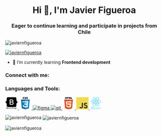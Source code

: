 <h1 align="center">Hi 👋, I'm Javier Figueroa</h1>
<h3 align="center">Eager to continue learning and participate in projects from Chile</h3>

<p align="left"> <img src="https://komarev.com/ghpvc/?username=javiernfigueroa&label=Profile%20views&color=0e75b6&style=flat" alt="javiernfigueroa" /> </p>

<p align="left"> <a href="https://github.com/ryo-ma/github-profile-trophy"><img src="https://github-profile-trophy.vercel.app/?username=javiernfigueroa" alt="javiernfigueroa" /></a> </p>

- 🌱 I’m currently learning **Frontend development**

<h3 align="left">Connect with me:</h3>
<p align="left">
</p>

<h3 align="left">Languages and Tools:</h3>
<p align="left"> <a href="https://getbootstrap.com" target="_blank" rel="noreferrer"> <img src="https://raw.githubusercontent.com/devicons/devicon/master/icons/bootstrap/bootstrap-plain-wordmark.svg" alt="bootstrap" width="40" height="40"/> </a> <a href="https://www.w3schools.com/css/" target="_blank" rel="noreferrer"> <img src="https://raw.githubusercontent.com/devicons/devicon/master/icons/css3/css3-original-wordmark.svg" alt="css3" width="40" height="40"/> </a> <a href="https://www.figma.com/" target="_blank" rel="noreferrer"> <img src="https://www.vectorlogo.zone/logos/figma/figma-icon.svg" alt="figma" width="40" height="40"/> </a> <a href="https://git-scm.com/" target="_blank" rel="noreferrer"> <img src="https://www.vectorlogo.zone/logos/git-scm/git-scm-icon.svg" alt="git" width="40" height="40"/> </a> <a href="https://www.w3.org/html/" target="_blank" rel="noreferrer"> <img src="https://raw.githubusercontent.com/devicons/devicon/master/icons/html5/html5-original-wordmark.svg" alt="html5" width="40" height="40"/> </a> <a href="https://developer.mozilla.org/en-US/docs/Web/JavaScript" target="_blank" rel="noreferrer"> <img src="https://raw.githubusercontent.com/devicons/devicon/master/icons/javascript/javascript-original.svg" alt="javascript" width="40" height="40"/> </a> <a href="https://reactjs.org/" target="_blank" rel="noreferrer"> <img src="https://raw.githubusercontent.com/devicons/devicon/master/icons/react/react-original-wordmark.svg" alt="react" width="40" height="40"/> </a> </p>

<p><img align="left" src="https://github-readme-stats.vercel.app/api/top-langs?username=javiernfigueroa&show_icons=true&locale=en&layout=compact" alt="javiernfigueroa" /></p>

<p>&nbsp;<img align="center" src="https://github-readme-stats.vercel.app/api?username=javiernfigueroa&show_icons=true&locale=en" alt="javiernfigueroa" /></p>

<p><img align="center" src="https://github-readme-streak-stats.herokuapp.com/?user=javiernfigueroa&" alt="javiernfigueroa" /></p>

